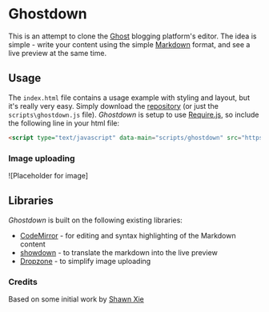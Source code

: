 # Ghostdown 
This is an attempt to clone the [Ghost](http://ghost.org) blogging platform's editor. The idea is simple - write your content using the simple [Markdown](http://daringfireball.net/projects/markdown/) format, and see a live preview at the same time.

## Usage
The `index.html` file contains a usage example with styling and layout, but it's really very easy. Simply download the [repository](https://github.com/thlabs/ghostdown) (or just the `scripts\ghostdown.js` file). *Ghostdown* is setup to use [Require.js](http://requirejs.org), so include the following line in your html file:

```html
<script type="text/javascript" data-main="scripts/ghostdown" src="https://cdnjs.cloudflare.com/ajax/libs/require.js/2.1.20/require.min.js"></script>
```

### Image uploading

![Placeholder for image]

## Libraries
*Ghostdown* is built on the following existing libraries:

* [CodeMirror](http://codemirror.net) - for editing and syntax highlighting of the Markdown content
* [showdown](https://github.com/showdownjs/showdown) - to translate the markdown into the live preview
* [Dropzone](http://www.dropzonejs.com/) - to simplify image uploading

### Credits
Based on some initial work by [Shawn Xie](https://github.com/fengluo/ghostdown)